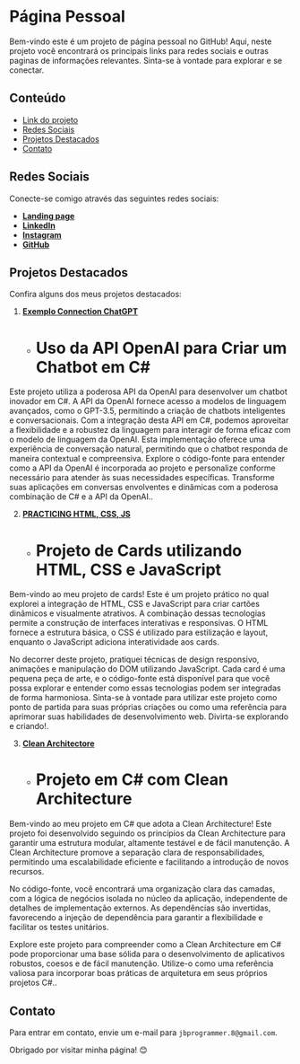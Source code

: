 # Página Pessoal

Bem-vindo este é um projeto de página pessoal no GitHub! Aqui, neste projeto você encontrará os principais links para redes sociais e outras paginas de informações relevantes. Sinta-se à vontade para explorar e se conectar.

## Conteúdo

- [Link do projeto](https://josucka.github.io/Explorer/)
- [Redes Sociais](#redes-sociais)
- [Projetos Destacados](#projetos-destacados)
- [Contato](#contato)

## Redes Sociais

Conecte-se comigo através das seguintes redes sociais:

- [**Landing page**](https://jbprogrammer-8.github.io/Page/)
- [**LinkedIn**](https://www.linkedin.com/in/josue-b-b48862212/)
- [**Instagram**](https://www.instagram.com/josuck)
- [**GitHub**](https://github.com/Josucka)

## Projetos Destacados

Confira alguns dos meus projetos destacados:

1. [**Exemplo Connection ChatGPT**](github.com/Josucka/ExemploConnectionChatGPT)
   - # Uso da API OpenAI para Criar um Chatbot em C#

Este projeto utiliza a poderosa API da OpenAI para desenvolver um chatbot inovador em C#. A API da OpenAI fornece acesso a modelos de linguagem avançados, como o GPT-3.5, permitindo a criação de chatbots inteligentes e conversacionais. Com a integração desta API em C#, podemos aproveitar a flexibilidade e a robustez da linguagem para interagir de forma eficaz com o modelo de linguagem da OpenAI. Esta implementação oferece uma experiência de conversação natural, permitindo que o chatbot responda de maneira contextual e compreensiva. Explore o código-fonte para entender como a API da OpenAI é incorporada ao projeto e personalize conforme necessário para atender às suas necessidades específicas. Transforme suas aplicações em conversas envolventes e dinâmicas com a poderosa combinação de C# e a API da OpenAI..

2. [**PRACTICING HTML, CSS, JS**](https://github.com/Josucka/PRACTICING_HTML_CSS_JS)
   - # Projeto de Cards utilizando HTML, CSS e JavaScript

Bem-vindo ao meu projeto de cards! Este é um projeto prático no qual explorei a integração de HTML, CSS e JavaScript para criar cartões dinâmicos e visualmente atrativos. A combinação dessas tecnologias permite a construção de interfaces interativas e responsivas. O HTML fornece a estrutura básica, o CSS é utilizado para estilização e layout, enquanto o JavaScript adiciona interatividade aos cards.

No decorrer deste projeto, pratiquei técnicas de design responsivo, animações e manipulação do DOM utilizando JavaScript. Cada card é uma pequena peça de arte, e o código-fonte está disponível para que você possa explorar e entender como essas tecnologias podem ser integradas de forma harmoniosa. Sinta-se à vontade para utilizar este projeto como ponto de partida para suas próprias criações ou como uma referência para aprimorar suas habilidades de desenvolvimento web. Divirta-se explorando e criando!.

3. [**Clean Architectore**](https://github.com/Josucka/Repo_Clean_Architectore)
   - # Projeto em C# com Clean Architecture

Bem-vindo ao meu projeto em C# que adota a Clean Architecture! Este projeto foi desenvolvido seguindo os princípios da Clean Architecture para garantir uma estrutura modular, altamente testável e de fácil manutenção. A Clean Architecture promove a separação clara de responsabilidades, permitindo uma escalabilidade eficiente e facilitando a introdução de novos recursos.

No código-fonte, você encontrará uma organização clara das camadas, com a lógica de negócios isolada no núcleo da aplicação, independente de detalhes de implementação externos. As dependências são invertidas, favorecendo a injeção de dependência para garantir a flexibilidade e facilitar os testes unitários.

Explore este projeto para compreender como a Clean Architecture em C# pode proporcionar uma base sólida para o desenvolvimento de aplicativos robustos, coesos e de fácil manutenção. Utilize-o como uma referência valiosa para incorporar boas práticas de arquitetura em seus próprios projetos C#..

## Contato

Para entrar em contato, envie um e-mail para `jbprogrammer.8@gmail.com`.

Obrigado por visitar minha página! 😊
